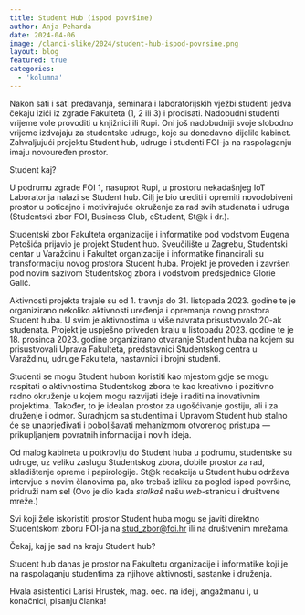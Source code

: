 ```yaml
---
title: Student Hub (ispod površine)
author: Anja Peharda
date: 2024-04-06
image: /clanci-slike/2024/student-hub-ispod-povrsine.png
layout: blog
featured: true
categories:
  - 'kolumna'
---
```


Nakon sati i sati predavanja, seminara i laboratorijskih vježbi studenti jedva čekaju izići iz zgrade Fakulteta (1, 2 ili 3) i prodisati. Nadobudni studenti vrijeme vole provoditi u knjižnici ili Rupi. Oni još nadobudniji svoje slobodno vrijeme izdvajaju za studentske udruge, koje su donedavno dijelile kabinet. Zahvaljujući projektu Student hub, udruge i studenti FOI-ja na raspolaganju imaju novouređen prostor.

Student kaj?

U podrumu zgrade FOI 1, nasuprot Rupi, u prostoru nekadašnjeg IoT Laboratorija nalazi se Student hub. Cilj je bio urediti i opremiti novodobiveni prostor u poticajno i motivirajuće okruženje za rad svih studenata i udruga (Studentski zbor FOI, Business Club, eStudent, St@k i dr.).

Studentski zbor Fakulteta organizacije i informatike pod vodstvom Eugena Petošića prijavio je projekt Student hub. Sveučilište u Zagrebu, Studentski centar u Varaždinu i Fakultet organizacije i informatike financirali su transformaciju novog prostora Student huba. Projekt je proveden i završen pod novim sazivom Studentskog zbora i vodstvom predsjednice Glorie Galić.

Aktivnosti projekta trajale su od 1. travnja do 31. listopada 2023. godine te je organizirano nekoliko aktivnosti uređenja i opremanja novog prostora Student huba. U svim je aktivnostima u više navrata prisustvovalo 20-ak studenata. Projekt je uspješno priveden kraju u listopadu 2023. godine te je 18. prosinca 2023. godine organizirano otvaranje Student huba na kojem su prisustvovali Uprava Fakulteta, predstavnici Studentskog centra u Varaždinu, udruge Fakulteta, nastavnici i brojni studenti.

Studenti se mogu Student hubom koristiti kao mjestom gdje se mogu raspitati o aktivnostima Studentskog zbora te kao kreativno i pozitivno radno okruženje u kojem mogu razvijati ideje i raditi na inovativnim projektima. Također, to je idealan prostor za ugošćivanje gostiju, ali i za druženje i odmor. Suradnjom sa studentima i Upravom Student hub stalno će se unaprjeđivati i poboljšavati mehanizmom otvorenog pristupa &mdash; prikupljanjem povratnih informacija i novih ideja.

Od malog kabineta u potkrovlju do Student huba u podrumu, studentske su udruge, uz veliku zaslugu Studentskog zbora, dobile prostor za rad, skladištenje opreme i papirologije. St@k redakcija u Student hubu održava intervjue s novim članovima pa, ako trebaš izliku za pogled ispod površine, pridruži nam se! (Ovo je dio kada _stalkaš_ našu _web_-stranicu i društvene mreže.)

Svi koji žele iskoristiti prostor Student huba mogu se javiti direktno Studentskom zboru FOI-ja na stud_zbor@foi.hr ili na društvenim mrežama.
<br>

Čekaj, kaj je sad na kraju Student hub?

Student hub danas je prostor na Fakultetu organizacije i informatike koji je na raspolaganju studentima za njihove aktivnosti, sastanke i druženja.
<br>

Hvala asistentici Larisi Hrustek, mag. oec. na ideji, angažmanu i, u konačnici, pisanju članka!